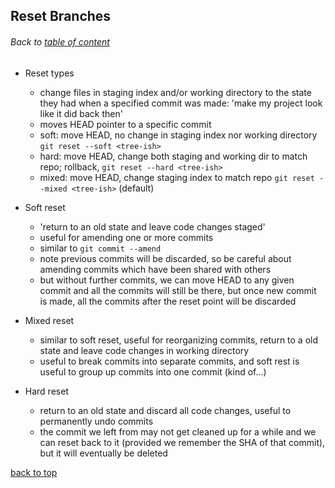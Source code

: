 ## Reset Branches
###### Back to [table of content](https://github.com/ShumzZ/LearningNotes/blob/master/Git/GitEssentialTraining-LinkedIn.MD#table-of-contents)

- Reset types
  - change files in staging index and/or working directory to the state they had when a specified commit was made: 'make my project look like it did back then'
  - moves HEAD pointer to a specific commit
  - soft: move HEAD, no change in staging index nor working directory `git reset --soft <tree-ish>`
  - hard: move HEAD, change both staging and working dir to match repo; rollback, `git reset --hard <tree-ish>`
  - mixed: move HEAD, change staging index to match repo `git reset --mixed <tree-ish>` (default)

- Soft reset
  - 'return to an old state and leave code changes staged'
  - useful for amending one or more commits
  - similar to `git commit --amend`
  - note previous commits will be discarded, so be careful about amending commits which have been shared with others
  - but without further commits, we can move HEAD to any given commit and all the commits will still be there, but once new commit is made, all the commits after the reset point will be discarded

- Mixed reset
  - similar to soft reset, useful for reorganizing commits, return to a old state and leave code changes in working directory
  - useful to break commits into separate commits, and soft rest is useful to group up commits into one commit (kind of...)

- Hard reset
  - return to an old state and discard all code changes, useful to permanently undo commits
  - the commit we left from may not get cleaned up for a while and we can reset back to it (provided we remember the SHA of that commit), but it will eventually be deleted 

[back to top](#Reset-Branches)
